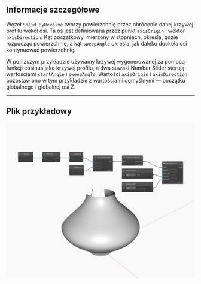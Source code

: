 ## Informacje szczegółowe
Węzeł `Solid.ByRevolve` tworzy powierzchnię przez obrócenie danej krzywej profilu wokół osi. Ta oś jest definiowana przez punkt `axisOrigin` i wektor `axisDirection`. Kąt początkowy, mierzony w stopniach, określa, gdzie rozpocząć powierzchnię, a kąt `sweepAngle` określa, jak daleko dookoła osi kontynuować powierzchnię.

W poniższym przykładzie używamy krzywej wygenerowanej za pomocą funkcji cosinus jako krzywej profilu, a dwa suwaki Number Slider sterują wartościami `startAngle` i `sweepAngle`. Wartości `axisOrigin` i `axisDirection` pozostawiono w tym przykładzie z wartościami domyślnymi — początku globalnego i globalnej osi Z.

___
## Plik przykładowy

![ByRevolve](./Autodesk.DesignScript.Geometry.Solid.ByRevolve_img.jpg)

